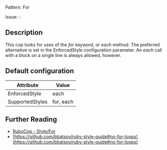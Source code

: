 Pattern: For

Issue: -

## Description

This cop looks for uses of the *for* keyword, or *each* method. The
preferred alternative is set in the EnforcedStyle configuration
parameter. An *each* call with a block on a single line is always
allowed, however.

## Default configuration

Attribute | Value
--- | ---
EnforcedStyle | each
SupportedStyles | for, each

## Further Reading

* [RuboCop - Style/For](https://rubocop.readthedocs.io/en/latest/cops_style/#stylefor)
* [https://github.com/bbatsov/ruby-style-guide#no-for-loops](https://github.com/bbatsov/ruby-style-guide#no-for-loops)
